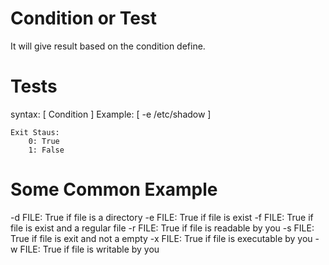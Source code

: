 Condition or Test
==================
It will give result based on the condition define.

Tests
===================
syntax: 
    [ Condition ]
Example:
    [ -e /etc/shadow ]

    Exit Staus: 
        0: True
        1: False
 
Some Common Example
======================
-d FILE: True if file is a directory
-e FILE: True if file is exist
-f FILE: True if file is exist and a regular file
-r FILE: True if file is readable by you
-s FILE: True if file is exit and not a empty
-x FILE: True if file is executable by you
-w FILE: True if file is writable by you




